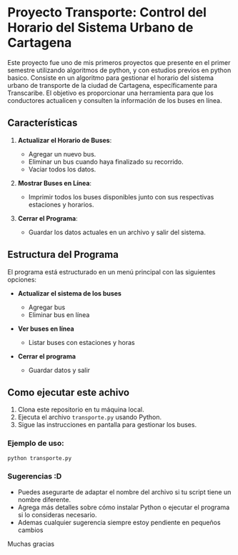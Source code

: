 # Proyecto Transporte: Control del Horario del Sistema Urbano de Cartagena

Este proyecto fue uno de mis primeros proyectos que presente en el primer semestre utilizando algoritmos de python, y con estudios previos en python basico.
Consiste en un algoritmo para gestionar el horario del sistema urbano de transporte de la ciudad de Cartagena, específicamente para Transcaribe. El objetivo es proporcionar una herramienta para que los conductores actualicen y consulten la información de los buses en línea.


## Características

1. **Actualizar el Horario de Buses**: 
   - Agregar un nuevo bus.
   - Eliminar un bus cuando haya finalizado su recorrido.
   - Vaciar todos los datos.

2. **Mostrar Buses en Línea**: 
   - Imprimir todos los buses disponibles junto con sus respectivas estaciones y horarios.

3. **Cerrar el Programa**: 
   - Guardar los datos actuales en un archivo y salir del sistema.

## Estructura del Programa

El programa está estructurado en un menú principal con las siguientes opciones:

- **Actualizar el sistema de los buses**
  - Agregar bus
  - Eliminar bus en línea

- **Ver buses en línea**
  - Listar buses con estaciones y horas

- **Cerrar el programa**
  - Guardar datos y salir

## Como ejecutar este achivo

1. Clona este repositorio en tu máquina local.
2. Ejecuta el archivo `transporte.py` usando Python.
3. Sigue las instrucciones en pantalla para gestionar los buses.

### Ejemplo de uso:
```bash
python transporte.py
```


### Sugerencias :D
- Puedes asegurarte de adaptar el nombre del archivo si tu script tiene un nombre diferente.
- Agrega más detalles sobre cómo instalar Python o ejecutar el programa si lo consideras necesario.
- Ademas cualquier sugerencia siempre estoy pendiente en pequeños cambios

Muchas gracias


